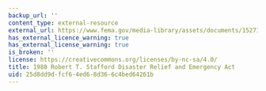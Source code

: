 ```yaml
---
backup_url: ''
content_type: external-resource
external_url: https://www.fema.gov/media-library/assets/documents/15271
has_external_licence_warning: true
has_external_license_warning: true
is_broken: ''
license: https://creativecommons.org/licenses/by-nc-sa/4.0/
title: 1988 Robert T. Stafford Disaster Relief and Emergency Act
uid: 25d8dd9d-fcf6-4ed6-8d36-6c4bed64261b
---
```

